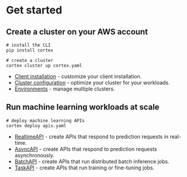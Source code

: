 # Get started

## Create a cluster on your AWS account

```shell
# install the CLI
pip install cortex

# create a cluster
cortex cluster up cortex.yaml
```

* [Client installation](clients/install.md) - customize your client installation.
* [Cluster configuration](clusters/install.md) - optimize your cluster for your workloads.
* [Environments](clusters/environments.md) - manage multiple clusters.

## Run machine learning workloads at scale

```shell
# deploy machine learning APIs
cortex deploy apis.yaml
```

* [RealtimeAPI](workloads/realtime/example.md) - create APIs that respond to prediction requests in real-time.
* [AsyncAPI](workloads/async/example.md) - create APIs that respond to prediction requests asynchronously.
* [BatchAPI](workloads/batch/example.md) - create APIs that run distributed batch inference jobs.
* [TaskAPI](workloads/task/example.md) - create APIs that run training or fine-tuning jobs.
